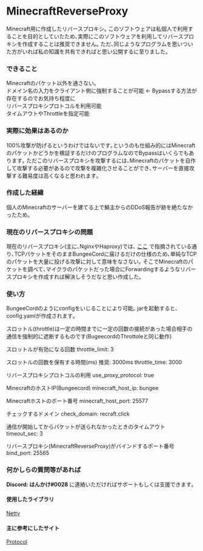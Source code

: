 # MinecraftReverseProxy
Minecraft用に作成したリバースプロキシ｡
このソフトウェアは私個人で利用することを目的としていたため､実際にこのソフトウェアを利用してリバースプロキシを作成することは推奨できません｡
ただ､同じようなプログラムを思いついた方がいれば私の知識を共有できればと思い公開するに至りました｡


### できること
Minecraftのパケット以外を通さない｡  
ドメイン名の入力をクライアント側に強制することが可能 ← Bypassする方法が存在するのでお気持ち程度に  
リバースプロキシプロトコルを利用可能  
タイムアウトやThrottleを指定可能  

### 実際に効果はあるのか
100%攻撃が防げるというわけではないです｡というのも仕組み的にはMinecraftのパケットかどうかを検証するだけのプログラムなのでBypassはいくらでもあります｡
ただこのリバースプロキシを攻撃するには､Minecraftのパケットを自作して攻撃する必要があるので攻撃を複雑化させることができ､サーバーを直接攻撃する難易度は高くなると思われます｡


### 作成した経緯
個人のMinecraftのサーバーを建てる上で鯖主からのDDoS報告が跡を絶たなかったため｡

### 現在のリバースプロキシの問題
現在のリバースプロキシ(主に､NginxやHaproxy)では､
[ここ](https://twitter.com/tsukkkkkun/status/1356646980542287874?s=20&t=PNq3Ki45mQ595VS1rHxIdQ)
で指摘されている通り､TCPパケットをそのままBungeeCordに届けるだけの仕様のため､単純なTCPのパケットを大量に投げる攻撃に対して意味をなさない｡
そこでMinecraftのパケットを調べて､マイクラのパケットだった場合にForwardingするようなリバースプロキシを作成すれば解決しそうだなと思い作成した｡

### 使い方
BungeeCordのようにconfigをいじることにより可能｡
jarを起動すると､config.yamlが作成されます｡

スロットル(throttle)は一定の時間までに一定の回数の接続があった場合相手の通信を強制的に遮断するものです(BugeecordのThrottoleと同じ動作)

スロットルが有効になる回数
throttle_limit: 3

スロットルの回数を保有する時間(ms)  推奨: 3000ms
throttle_time: 3000

リバースプロキシプロトコルの利用
use_proxy_protocol: true

MinecraftのホストIP(Bungeecord)
minecraft_host_ip: bungee

Minecraftホストのポート番号
minecraft_host_port: 25577

チェックするドメイン
check_domain: recraft.click

通信が開始してからパケットが送られなかったときのタイムアウト
timeout_sec: 3

リバースプロキシ(MinecraftReverseProxy)がバインドするポート番号
bind_port: 25565


### 何かしらの質問等があれば
**Discord: はんかけ#0028**
に連絡いただければサポートもしくは支援できます｡


#### 使用したライブラリ
[Netty](https://netty.io/)
#### 主に参考にしたサイト
[Protocol](https://wiki.vg/Protocol)

